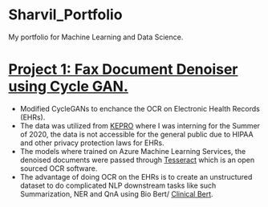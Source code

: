 # Sharvil_Portfolio
My portfolio for Machine Learning and Data Science.


# [Project 1: Fax Document Denoiser using Cycle GAN.](https://github.com/Sharvil97/Denoiser-AE)
* Modified CycleGANs to enchance the OCR on Electronic Health Records (EHRs).
* The data was utilized from [KEPRO](https://www.kepro.com/) where I was interning for the Summer of 2020, the data is not accessible for the general public due to HIPAA and other privacy protection laws for EHRs.
* The models where trained on Azure Machine Learning Services, the denoised documents were passed through [Tesseract](https://github.com/madmaze/pytesseract) which is an open sourced OCR software.
* The advantage of doing OCR on the EHRs is to create an unstructured dataset to do complicated NLP downstream tasks like such Summarization, NER and QnA using Bio Bert/ [Clinical Bert](https://github.com/EmilyAlsentzer/clinicalBERT).
